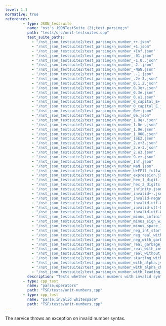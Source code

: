 ```yaml
---
level: 1.1
normative: true
references:
        - type: JSON_testsuite
          name: "nst's JSONTestSuite (2);test_parsing;n"
          path: "tests/src/unit-testsuites.cpp"
          test_suite_paths:
            - "/nst_json_testsuite2/test_parsing/n_number_++.json"
            - "/nst_json_testsuite2/test_parsing/n_number_+1.json"
            - "/nst_json_testsuite2/test_parsing/n_number_+Inf.json"
            - "/nst_json_testsuite2/test_parsing/n_number_-01.json"
            - "/nst_json_testsuite2/test_parsing/n_number_-1.0..json"
            - "/nst_json_testsuite2/test_parsing/n_number_-2..json"
            - "/nst_json_testsuite2/test_parsing/n_number_-NaN.json"
            - "/nst_json_testsuite2/test_parsing/n_number_.-1.json"
            - "/nst_json_testsuite2/test_parsing/n_number_.2e-3.json"
            - "/nst_json_testsuite2/test_parsing/n_number_0.1.2.json"
            - "/nst_json_testsuite2/test_parsing/n_number_0.3e+.json"
            - "/nst_json_testsuite2/test_parsing/n_number_0.3e.json"
            - "/nst_json_testsuite2/test_parsing/n_number_0.e1.json"
            - "/nst_json_testsuite2/test_parsing/n_number_0_capital_E+.json"
            - "/nst_json_testsuite2/test_parsing/n_number_0_capital_E.json"
            - "/nst_json_testsuite2/test_parsing/n_number_0e+.json"
            - "/nst_json_testsuite2/test_parsing/n_number_0e.json"
            - "/nst_json_testsuite2/test_parsing/n_number_1.0e+.json"
            - "/nst_json_testsuite2/test_parsing/n_number_1.0e-.json"
            - "/nst_json_testsuite2/test_parsing/n_number_1.0e.json"
            - "/nst_json_testsuite2/test_parsing/n_number_1_000.json"
            - "/nst_json_testsuite2/test_parsing/n_number_1eE2.json"
            - "/nst_json_testsuite2/test_parsing/n_number_2.e+3.json"
            - "/nst_json_testsuite2/test_parsing/n_number_2.e-3.json"
            - "/nst_json_testsuite2/test_parsing/n_number_2.e3.json"
            - "/nst_json_testsuite2/test_parsing/n_number_9.e+.json"
            - "/nst_json_testsuite2/test_parsing/n_number_Inf.json"
            - "/nst_json_testsuite2/test_parsing/n_number_NaN.json"
            - "/nst_json_testsuite2/test_parsing/n_number_U+FF11_fullwidth_digit_one.json"
            - "/nst_json_testsuite2/test_parsing/n_number_expression.json"
            - "/nst_json_testsuite2/test_parsing/n_number_hex_1_digit.json"
            - "/nst_json_testsuite2/test_parsing/n_number_hex_2_digits.json"
            - "/nst_json_testsuite2/test_parsing/n_number_infinity.json"
            - "/nst_json_testsuite2/test_parsing/n_number_invalid+-.json"
            - "/nst_json_testsuite2/test_parsing/n_number_invalid-negative-real.json"
            - "/nst_json_testsuite2/test_parsing/n_number_invalid-utf-8-in-bigger-int.json"
            - "/nst_json_testsuite2/test_parsing/n_number_invalid-utf-8-in-exponent.json"
            - "/nst_json_testsuite2/test_parsing/n_number_invalid-utf-8-in-int.json"
            - "/nst_json_testsuite2/test_parsing/n_number_minus_infinity.json"
            - "/nst_json_testsuite2/test_parsing/n_number_minus_sign_with_trailing_garbage.json"
            - "/nst_json_testsuite2/test_parsing/n_number_minus_space_1.json"
            - "/nst_json_testsuite2/test_parsing/n_number_neg_int_starting_with_zero.json"
            - "/nst_json_testsuite2/test_parsing/n_number_neg_real_without_int_part.json"
            - "/nst_json_testsuite2/test_parsing/n_number_neg_with_garbage_at_end.json"
            - "/nst_json_testsuite2/test_parsing/n_number_real_garbage_after_e.json"
            - "/nst_json_testsuite2/test_parsing/n_number_real_with_invalid_utf8_after_e.json"
            - "/nst_json_testsuite2/test_parsing/n_number_real_without_fractional_part.json"
            - "/nst_json_testsuite2/test_parsing/n_number_starting_with_dot.json"
            - "/nst_json_testsuite2/test_parsing/n_number_with_alpha.json"
            - "/nst_json_testsuite2/test_parsing/n_number_with_alpha_char.json"
            - "/nst_json_testsuite2/test_parsing/n_number_with_leading_zero.json"
          description: "Tests whether various numbers with invalid syntax according to RFC8259 throw an exception."
        - type: cpp_test
          name: "parse;operators"
          path: "TSF/tests/unit-numbers.cpp"
        - type: cpp_test
          name: "parse;invalid whitespace"
          path: "TSF/tests/unit-numbers.cpp"        
---
```


The service throws an exception on invalid number syntax.